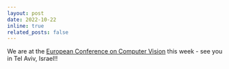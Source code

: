 ```yaml
---
layout: post
date: 2022-10-22
inline: true
related_posts: false
---
```


We are at the [European Conference on Computer Vision](https://eccv2022.ecva.net/) this week - see you in Tel Aviv, Israel!!
